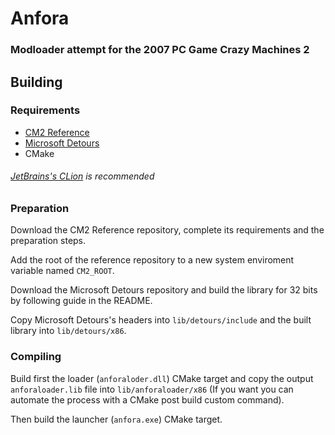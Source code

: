 # Anfora
### Modloader attempt for the 2007 PC Game Crazy Machines 2

## Building

### Requirements
- [CM2 Reference](https://github.com/ItzTacosOfficial/CM2-Reference)
- [Microsoft Detours](https://github.com/microsoft/Detours/tree/4.0.1)
- CMake
###### [JetBrains's CLion](https://www.jetbrains.com/clion/) is recommended

### Preparation
Download the CM2 Reference repository, complete its requirements and the preparation steps.

Add the root of the reference repository to a new system enviroment variable named `CM2_ROOT`.

Download the Microsoft Detours repository and build the library for 32 bits by following guide in the README.

Copy Microsoft Detours's headers into `lib/detours/include` and the built library into `lib/detours/x86`.

### Compiling
Build first the loader (`anforaloder.dll`) CMake target and copy the output `anforaloader.lib` file into `lib/anforaloader/x86` (If you want you can automate the process with a CMake post build custom command).

Then build the launcher (`anfora.exe`) CMake target.
